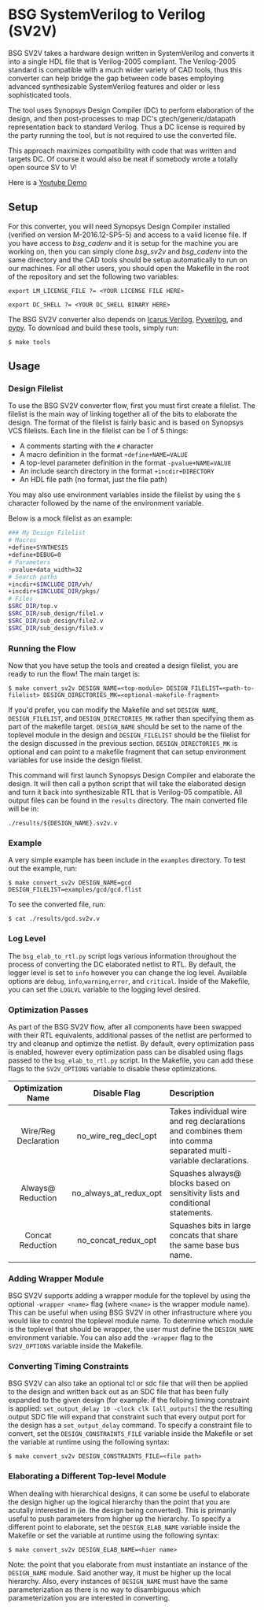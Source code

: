 # BSG SystemVerilog to Verilog (SV2V) 

BSG SV2V takes a hardware design written in SystemVerilog and converts it into
a single HDL file that is Verilog-2005 compliant. The Verilog-2005 standard is
compatible with a much wider variety of CAD tools, thus this converter can help
bridge the gap between code bases employing advanced synthesizable
SystemVerilog features and older or less sophisticated tools.

The tool uses Synopsys Design Compiler (DC) to perform elaboration of the
design, and then post-processes to map DC's gtech/generic/datapath
representation back to standard Verilog. Thus a DC license is required by the
party running the tool, but is not required to use the converted file.

This approach maximizes compatibility with code that was written and targets
DC. Of course it would also be neat if somebody wrote a totally open source SV
to V!

Here is a [Youtube Demo](https://youtu.be/H3p5hwI8WR0)

## Setup

For this converter, you will need Synopsys Design Compiler installed (verified
on version M-2016.12-SP5-5) and access to a valid license file. If you have
access to *bsg_cadenv* and it is setup for the machine you are working on, then
you can simply clone *bsg_sv2v* and *bsg_cadenv* into the same directory and
the CAD tools should be setup automatically to run on our machines. For all
other users, you should open the Makefile in the root of the repository and set
the following two variables:

```
export LM_LICENSE_FILE ?= <YOUR LICENSE FILE HERE>
```

```
export DC_SHELL ?= <YOUR DC_SHELL BINARY HERE>
```

The BSG SV2V converter also depends on
[Icarus Verilog](http://iverilog.icarus.com/),
[Pyverilog](https://pypi.org/project/pyverilog/), and 
[pypy](https://pypy.org/). To download and build these tools, simply run:

```
$ make tools
```

## Usage

### Design Filelist

To use the BSG SV2V converter flow, first you must first create a filelist. The
filelist is the main way of linking together all of the bits to elaborate the
design. The format of the filelist is fairly basic and is based on Synopsys VCS
filelists.  Each line in the filelist can be 1 of 5 things:

- A comments starting with the `#` character
- A macro definition in the format `+define+NAME=VALUE`
- A top-level parameter definition in the format `-pvalue+NAME=VALUE`
- An include search directory in the format `+incdir+DIRECTORY`
- An HDL file path (no format, just the file path)

You may also use environment variables inside the filelist by using the `$`
character followed by the name of the environment variable.

Below is a mock filelist as an example:

```bash
### My Design Filelist
# Macros
+define+SYNTHESIS
+define+DEBUG=0
# Parameters
-pvalue+data_width=32
# Search paths
+incdir+$INCLUDE_DIR/vh/
+incdir+$INCLUDE_DIR/pkgs/
# Files
$SRC_DIR/top.v
$SRC_DIR/sub_design/file1.v
$SRC_DIR/sub_design/file2.v
$SRC_DIR/sub_design/file3.v
```

### Running the Flow

Now that you have setup the tools and created a design filelist, you are ready
to run the flow! The main target is: 

```
$ make convert_sv2v DESIGN_NAME=<top-module> DESIGN_FILELIST=<path-to-filelist> DESIGN_DIRECTORIES_MK=<optional-makefile-fragment>
```

If you'd prefer, you can modify the Makefile and set `DESIGN_NAME`,
`DESIGN_FILELIST`, and `DESIGN_DIRECTORIES_MK` rather than specifying them as
part of the makefile target. `DESIGN_NAME` should be set to the name of the
toplevel module in the design and `DESIGN_FILELIST` should be the filelist for
the design discussed in the previous section. `DESIGN_DIRECTORIES_MK` is
optional and can point to a makefile fragment that can setup environment
variables for use inside the design filelist.

This command will first launch Synopsys Design Compiler and elaborate the
design. It will then call a python script that will take the elaborated design
and turn it back into synthesizable RTL that is Verilog-05 compatible. All
output files can be found in the `results` directory. The main converted file
will be in:

```
./results/${DESIGN_NAME}.sv2v.v
```

### Example

A very simple example has been include in the `examples` directory. To test out
the example, run:

```
$ make convert_sv2v DESIGN_NAME=gcd DESIGN_FILELIST=examples/gcd/gcd.flist
```

To see the converted file, run:

```
$ cat ./results/gcd.sv2v.v
```

### Log Level

The `bsg_elab_to_rtl.py` script logs various information throughout the process
of converting the DC elaborated netlist to RTL. By default, the logger level is
set to `info` however you can change the log level. Available options are `debug`,
`info`,`warning`,`error`, and `critical`. Inside of the Makefile, you can set the
`LOGLVL` variable to the logging level desired.

### Optimization Passes

As part of the BSG SV2V flow, after all components have been swapped with their RTL
equivalents, additional passes of the netlist are performed to try and cleanup and
optimize the netlist. By default, every optimization pass is enabled, however every
optimization pass can be disabled using flags passed to the `bsg_elab_to_rtl.py`
script. In the Makefile, you can add these flags to the `SV2V_OPTIONS` variable to
disable these optimizations.

| Optimization Name    | Disable Flag           | Description                                                                                                        |
|:--------------------:|:----------------------:|:-------------------------------------------------------------------------------------------------------------------|
| Wire/Reg Declaration | no_wire_reg_decl_opt   | Takes individual wire and reg declarations and combines them into comma separated multi-variable declarations.     |
| Always@ Reduction    | no_always_at_redux_opt | Squashes always@ blocks based on sensitivity lists and conditional statements.                                     |
| Concat Reduction     | no_concat_redux_opt    | Squashes bits in large concats that share the same base bus name.                                                  |

### Adding Wrapper Module

BSG SV2V supports adding a wrapper module for the toplevel by using the
optional `-wrapper <name>` flag (where `<name>` is the wrapper module name).
This can be useful when using BSG SV2V in other infrastructure where you would
like to control the toplevel module name. To determine which module is the
toplevel that should be wrapper, the user must define the `DESIGN_NAME`
environment variable. You can also add the `-wrapper` flag to the
`SV2V_OPTIONS` variable inside the Makefile.

### Converting Timing Constraints

BSG SV2V can also take an optional tcl or sdc file that will then be applied to
the design and written back out as an SDC file that has been fully expanded to
the given design (for example: if the folloing timing constraint is applied:
`set_output_delay 10 -clock clk [all_outputs]` the the resulting output SDC
file will expand that constraint such that every output port for the design has
a `set_output_delay` command. To specify a constraint file to convert, set the
`DESIGN_CONSTRAINTS_FILE` variable inside the Makefile or set the variable at
runtime using the following syntax:

```
$ make convert_sv2v DESIGN_CONSTRAINTS_FILE=<file path>
```

### Elaborating a Different Top-level Module

When dealing with hierarchical designs, it can some be useful to elaborate the
design higher up the logical hierarchy than the point that you are acutally
interested in (ie. the design being converted). This is primarily useful to
push parameters from higher up the hierarchy. To specify a different point to
elaborate, set the `DESIGN_ELAB_NAME` variable inside the Makefile or set the
variable at runtime using the following syntax:

```
$ make convert_sv2v DESIGN_ELAB_NAME=<hier name>
```

Note: the point that you elaborate from must instantiate an instance of the
`DESIGN_NAME` module. Said another way, it must be higher up the local
hierarchy. Also, every instances of `DESIGN_NAME` must have the same
parameterization as there is no way to disambiguous which parameterization you
are interested in converting.

